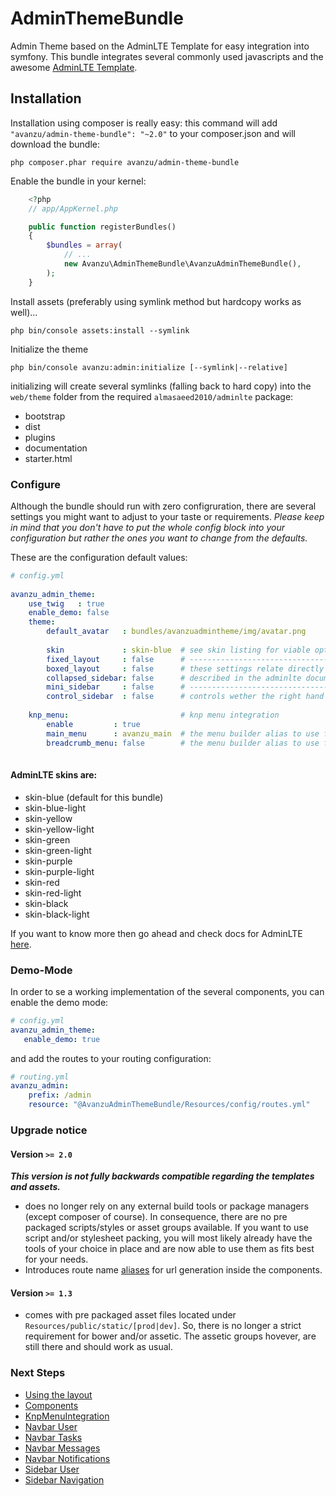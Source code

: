 AdminThemeBundle
================

Admin Theme based on the AdminLTE Template for easy integration into symfony.
This bundle integrates several commonly used javascripts and the awesome [AdminLTE Template][10].

## Installation

Installation using composer is really easy: this command will add `"avanzu/admin-theme-bundle": "~2.0"` to your composer.json
and will download the bundle:

	php composer.phar require avanzu/admin-theme-bundle


Enable the bundle in your kernel:
```php
	<?php
	// app/AppKernel.php

	public function registerBundles()
	{
		$bundles = array(
			// ...
			new Avanzu\AdminThemeBundle\AvanzuAdminThemeBundle(),
		);
	}
```

Install assets (preferably using symlink method but hardcopy works as well)...

	php bin/console assets:install --symlink

Initialize the theme

    php bin/console avanzu:admin:initialize [--symlink|--relative]

initializing will create several symlinks (falling back to hard copy) into the `web/theme` folder from the required `almasaeed2010/adminlte` package:

 - bootstrap
 - dist
 - plugins
 - documentation
 - starter.html
  

### Configure

Although the bundle should run with zero configruration, there are several settings you might want to adjust to your taste or requirements. 
*Please keep in mind that you don't have to put the whole config block into your configuration but rather the ones you want to change from the defaults.* 

These are the configuration default values:  

```yaml 
# config.yml
      
avanzu_admin_theme:
	use_twig   : true
    enable_demo: false
    theme:
    	default_avatar   : bundles/avanzuadmintheme/img/avatar.png  
        
        skin             : skin-blue  # see skin listing for viable options
        fixed_layout     : false      # -------------------------------------------------------
        boxed_layout     : false      # these settings relate directly to the "Layout Options"
        collapsed_sidebar: false      # described in the adminlte documentation
        mini_sidebar     : false      # -------------------------------------------------------
        control_sidebar  : false      # controls wether the right hand panel will be rendered  
    
	knp_menu:                         # knp menu integration     
    	enable         : true          
        main_menu      : avanzu_main  # the menu builder alias to use for the main menu
        breadcrumb_menu: false        # the menu builder alias to use for the breacrumbs
        
```            

#### AdminLTE skins are:
 - skin-blue (default for this bundle)
 - skin-blue-light 
 - skin-yellow
 - skin-yellow-light
 - skin-green
 - skin-green-light
 - skin-purple
 - skin-purple-light
 - skin-red
 - skin-red-light
 - skin-black
 - skin-black-light 
 
If you want to know more then go ahead and check docs for AdminLTE [here][9].


### Demo-Mode
In order to se a working implementation of the several components, you can enable the demo mode:

 ```yaml
 # config.yml
 avanzu_admin_theme:
 	enable_demo: true
```
and add the routes to your routing configuration: 

```yaml
# routing.yml
avanzu_admin:
	prefix: /admin
    resource: "@AvanzuAdminThemeBundle/Resources/config/routes.yml"
```

### Upgrade notice

#### Version `>= 2.0`
___This version is not fully backwards compatible regarding the templates and assets.___

- does no longer rely on any external build tools or package managers (except composer of course). 
In consequence, there are no pre packaged scripts/styles or asset groups available. 
If you want to use script and/or stylesheet packing, you will most likely already have the tools of your choice in place and are now able to use them as fits best for your needs. 
- Introduces route name [aliases][2] for url generation inside the components. 
   
#### Version `>= 1.3` 
- comes with pre packaged asset files located under `Resources/public/static/[prod|dev]`. So, there is no
longer a strict requirement for bower and/or assetic. The assetic groups hovever, are still there and should work as usual.


### Next Steps
* [Using the layout][1]
* [Components][2]
* [KnpMenuIntegration][11]
* [Navbar User][3]
* [Navbar Tasks][4]
* [Navbar Messages][5]
* [Navbar Notifications][6]
* [Sidebar User][7]
* [Sidebar Navigation][8]


 [1]: Resources/docs/layout.md
 [2]: Resources/docs/component_events.md
 [3]: Resources/docs/navbar_user.md
 [4]: Resources/docs/navbar_tasks.md
 [5]: Resources/docs/navbar_messages.md
 [6]: Resources/docs/navbar_notifications.md
 [7]: Resources/docs/sidebar_user.md
 [8]: Resources/docs/sidebar_navigation.md
 [9]: https://almsaeedstudio.com/themes/AdminLTE/documentation/index.html
 [10]: https://github.com/almasaeed2010/AdminLTE
 [11]: Resources/docs/knp_menu.md
 
